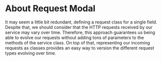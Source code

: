 # About Request Modal

It may seem a little bit redundant, defining a request class for a single field. Despite that, we should consider that the HTTP requests received by our service may vary over time. Therefore, this approach guarantees us being able to evolve our requests without adding tons of parameters to the methods of the service class. On top of that, representing our incoming requests as classes provides an easy way to version the different request types evolving over time.